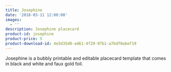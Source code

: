```yaml
---
title: Josephine
date: '2018-03-11 12:00:00'
images:
  - ''
description: Josephine placecard
product-id: josephine
product-price: 5
product-download-id: 4e5d35d0-ad61-4f29-97b1-a7bdf0abef19
---
```

Josephine is a bubbly printable and editable placecard template that comes in black and white and faux gold foil.
